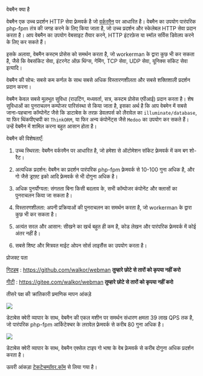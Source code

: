 वेबमैन क्या है

वेबमैन एक उच्च प्रदर्शन HTTP सेवा फ़्रेमवर्क है जो [वर्करमैन](https://www.workerman.net) पर आधारित है। वेबमैन का उपयोग पारंपरिक php-fpm तंत्र की जगह करने के लिए किया जाता है, जो उच्च प्रदर्शन और स्केलेबल HTTP सेवा प्रदान करता है। आप वेबमैन का उपयोग वेबसाइट तैयार करने, HTTP इंटरफ़ेस या स्मॉल सर्विस डिवेलप करने के लिए कर सकते हैं।

इसके अलावा, वेबमैन कस्टम प्रोसेस को समर्थन करता है, जो workerman के द्वारा कुछ भी कर सकता है, जैसे कि वेबसॉकेट सेवा, इंटरनेट ऑफ़ थिंग्स, गेमिंग, TCP सेवा, UDP सेवा, यूनिक्स सॉकेट सेवा इत्यादि।


वेबमैन की सोच: सबसे कम कर्णल के साथ सबसे अधिक विस्तारणशीलता और सबसे शक्तिशाली प्रदर्शन प्रदान करना।

वेबमैन केवल सबसे मूलभूत सुविधा (राउटिंग, मध्यवर्ता, सत्र, कस्टम प्रोसेस एपीआई) प्रदान करता है। शेष सुविधाओं का पुनराचलन कम्पोजर पारिसंस्था से किया जाता है, इसका अर्थ है कि आप वेबमेन में सबसे जाना-पहचाना कॉम्पोनेंट जैसे कि डाटाबेस के तरफ़ डेवलपर्स को लैरावेल का `illuminate/database`, या फिर थिंकपीएचपी का `ThinkORM`, या फिर अन्य कंपोनेंट्स जैसे `Medoo` का उपयोग कर सकते हैं। उन्हें वेबमैन में शामिल करना बहुत आसान होता है।

वेबमैन की विशेषताएँ:

1. उच्च स्थिरता: वेबमैन वर्करमैन पर आधारित है, जो हमेशा से ऑटोमेशन सॉकेट फ़्रेमवर्क में कम बग शो-रैट।

2. अत्यधिक प्रदर्शन: वेबमैन का प्रदर्शन पारंपरिक php-fpm फ़्रेमवर्क से 10-100 गुना अधिक है, और गो जैसे ड्राफ़्ट इको आदि फ़्रेमवर्क से भी दोगुना अधिक है।

3. अधिक पुनर्योग्यता: संगतता बिना किसी बदलाव के, सभी कॉम्पोजर कंपोनेंट और क्लासों का पुनराचलन किया जा सकता है।

4. विस्तारणशीलता: अपनी प्रक्रियाओं की पुनराचलन का समर्थन करता है, जो workerman के द्वारा कुछ भी कर सकता है।

5. अत्यंत सरल और आसान: सीखने का खर्च बहुत ही कम है, कोड लेखन और पारंपरिक फ़्रेमवर्क में कोई अंतर नहीं है।

6. सबसे शिष्ट और मित्रवत माईट ओपन सोर्स लाइसैंस का उपयोग करता है।

प्रोजक्ट पता

[गिटहब](https://github.com/walkor/webman) : https://github.com/walkor/webman **तुम्हारे छोटे से तारों को कृपया नहीं करो**

[गीटी](https://gitee.com/walkor/webman) : https://gitee.com/walkor/webman **तुम्हारे छोटे से तारों को कृपया नहीं करो**

तीसरे पक्ष की क्रांतिकारी प्रमाणिक मापन आंकड़े

![](../assets/img/benchmark1.png)

डेटाबेस क्वेरी व्यापार के साथ, वेबमैन की एकल मशीन पर समर्थन संधारण क्षमता 39 लाख QPS तक है, जो पारंपरिक php-fpm आर्किटेक्चर के लरावेल फ़्रेमवर्क से करीब 80 गुना अधिक है।

![](../assets/img/benchmarks-go.png)

डेटाबेस क्वेरी व्यापार के साथ, वेबमैन एक्सेल टाइप गो भाषा के वेब फ़्रेमवर्क से करीब दोगुना अधिक प्रदर्शन करता है।

ऊपरी आंकड़ा [टेकटेचम्पॉवर.कॉम](https://www.techempower.com/benchmarks/#section=data-r20&hw=ph&test=db&l=zik073-sf) से लिया गया है।
